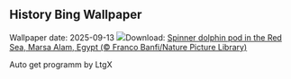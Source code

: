 ## History Bing Wallpaper
Wallpaper date: 2025-09-13
![](https://www.bing.com/th?id=OHR.SpinnerDolphins_EN-CA6671326546_UHD.jpg&w=1000)Download: [Spinner dolphin pod in the Red Sea, Marsa Alam, Egypt (© Franco Banfi/Nature Picture Library)](https://www.bing.com/th?id=OHR.SpinnerDolphins_EN-CA6671326546_UHD.jpg)

Auto get programm by LtgX
